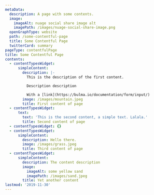 ```yaml
---
metaData:
  description: A page with some contents.
  image:
    imageAlt: nuage social share image alt
    imagePath: /images/nuage-social-share-image.png
  openGraphType: website
  path: /some-contentful-page
  title: Some Contentful Page
  twitterCard: summary
pageType: contentfulPage
title: Some Contentful Page
contents:
  - contentTypesWidget:
      simpleContent:
        description: |-
          This is the description of the first content.

          Description description

          With a [link](https://bulma.io/documentation/form/input/)
        image: /images/mountain.jpeg
        title: First content of page
  - contentTypesWidget:
      text:
        text: 'This is the second content, a simple text. Lalala.'
        title: Second content of page
  - contentTypesWidget: {}
  - contentTypesWidget:
      simpleContent:
        description: Hello there.
        image: /images/grass.jpeg
        title: Third content of page
  - contentTypesWidget:
      simpleContent:
        description: The content description
        image:
          imageAlt: some yellow sand
          imagePath: /images/sand.jpeg
        title: Yet another content
lastmod: '2019-11-30'
---
```


